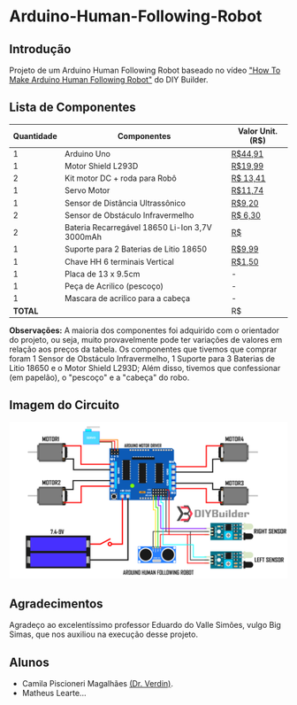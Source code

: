 # Arduino-Human-Following-Robot

## Introdução

Projeto de um Arduino Human Following Robot baseado no vídeo ["How To Make Arduino Human Following Robot"](https://www.youtube.com/watch?v=yAV5aZ0unag&t=24s) do DIY Builder.

## Lista de Componentes

| Quantidade | Componentes                                    | Valor Unit. (R$) |
|------------|------------------------------------------------|------------------|
| 1          | Arduino Uno                                    | [R$44,91](https://www.baudaeletronica.com.br/produto/arduino-uno-atmega328-smd-compativel-cabo-usb.html) |
| 1          | Motor Shield L293D                             | [R$19,99](https://www.baudaeletronica.com.br/produto/motor-shield-l293d-driver-ponte-h-para-arduino.html) |
| 2          | Kit motor DC + roda para Robô                  | [R$ 13,41](https://www.baudaeletronica.com.br/produto/kit-motor-dc-roda-para-robo.html) |
| 1          | Servo Motor                                    | [R$11,74](https://www.baudaeletronica.com.br/produto/micro-servo-9g-sg90-tower-pro.html) |
| 1          | Sensor de Distância Ultrassônico               | [R$9,20](https://www.baudaeletronica.com.br/produto/sensor-de-distancia-ultrassonico-hc-sr04.html) |
| 2          | Sensor de Obstáculo Infravermelho              | [R$ 6,30](https://www.baudaeletronica.com.br/produto/modulo-sensor-de-obstaculo-infravermelho-ir.html) |
| 2          | Bateria Recarregável 18650 Li-Ion 3,7V 3000mAh | [R$](https://www.baudaeletronica.com.br/produto/bateria-recarregavel-18650-li-ion-37v-3000mah-com-2-unidades-sem-pcm.html) |
| 1          | Suporte para 2 Baterias de Litio 18650         | [R$9,99](https://www.baudaeletronica.com.br/produto/suporte-para-2-baterias-de-litio-18650.html) |
| 1          | Chave HH 6 terminais Vertical                  | [R$1,50]() |
| 1          | Placa de 13 x 9.5cm                            | - |
| 1          | Peça de Acrilico (pescoço)                     | - | 
| 1          | Mascara de acrilico para a cabeça              | - |
| **TOTAL**  |                                                | R$

**Observações:** A maioria dos componentes foi adquirido com o orientador do projeto, ou seja, muito provavelmente pode ter variações de valores em relação aos preços da tabela. 
Os componentes que tivemos que comprar foram 1 Sensor de Obstáculo Infravermelho, 1 Suporte para 3 Baterias de Litio 18650 e o Motor Shield L293D; Além disso, tivemos que confessionar (em papelão), o "pescoço" e a "cabeça" do robo.

## Imagem do Circuito

<img src="./Material/Circuit.jpg">

## Agradecimentos
Agradeço ao excelentíssimo professor Eduardo do Valle Simões, vulgo Big Simas, que nos auxiliou na execução desse projeto.

## Alunos
- Camila Piscioneri Magalhães [(Dr. Verdin)](https://github.com/Dr-Verdin).
- Matheus Learte...